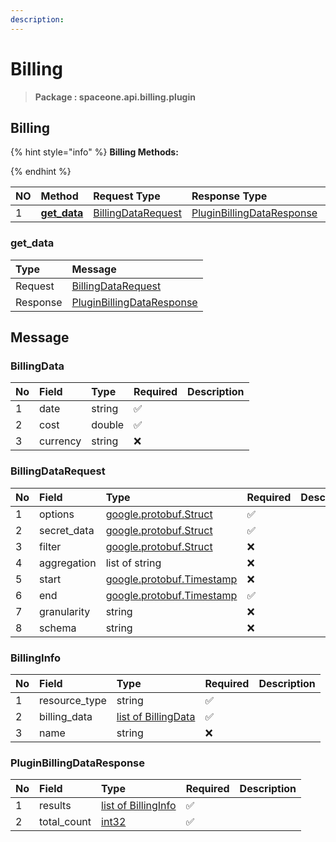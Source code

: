 ```yaml
---
description:  
---
```

# Billing

>  **Package : spaceone.api.billing.plugin**

## Billing

{% hint style="info" %}
**Billing Methods:**

{%  endhint %}


| NO |  Method | Request Type | Response Type | Description |
| :--- | :--- | :--- | :--- | :--- |
| 1 | [**get_data**](billing.md#get_data)|   [BillingDataRequest](billing.md#billingdatarequest) |   [PluginBillingDataResponse](billing.md#pluginbillingdataresponse) |  | 
 

 
### get_data


| Type | Message |
| :--- | :--- |
| Request | [BillingDataRequest](billing.md#billingdatarequest) |
| Response |  [PluginBillingDataResponse](billing.md#pluginbillingdataresponse)  |


## 

## Message

### BillingData
| No | Field | Type | Required | Description |
| :--- | :--- | :--- | :--- | :--- |
| 1 | date |string|✅| |
| 2 | cost |double|✅| |
| 3 | currency |string|❌| |

### BillingDataRequest
| No | Field | Type | Required | Description |
| :--- | :--- | :--- | :--- | :--- |
| 1 | options |[google.protobuf.Struct](https://github.com/protocolbuffers/protobuf/blob/master/src/google/protobuf/struct.proto)|✅| |
| 2 | secret_data |[google.protobuf.Struct](https://github.com/protocolbuffers/protobuf/blob/master/src/google/protobuf/struct.proto)|✅| |
| 3 | filter |[google.protobuf.Struct](https://github.com/protocolbuffers/protobuf/blob/master/src/google/protobuf/struct.proto)|❌| |
| 4 | aggregation |list of string|❌| |
| 5 | start |[google.protobuf.Timestamp](https://github.com/protocolbuffers/protobuf/blob/master/src/google/protobuf/timestamp.proto)|❌| |
| 6 | end |[google.protobuf.Timestamp](https://github.com/protocolbuffers/protobuf/blob/master/src/google/protobuf/timestamp.proto)|✅| |
| 7 | granularity |string|❌| |
| 8 | schema |string|❌| |

### BillingInfo
| No | Field | Type | Required | Description |
| :--- | :--- | :--- | :--- | :--- |
| 1 | resource_type |string|✅| |
| 2 | billing_data |[list of BillingData](billing.md#billingdata)|✅| |
| 3 | name |string|❌| |

### PluginBillingDataResponse
| No | Field | Type | Required | Description |
| :--- | :--- | :--- | :--- | :--- |
| 1 | results |[list of BillingInfo](billing.md#billinginfo)|✅| |
| 2 | total_count |[int32](https://github.com/protocolbuffers/protobuf/blob/master/src/google/protobuf/type.proto)|✅| |
